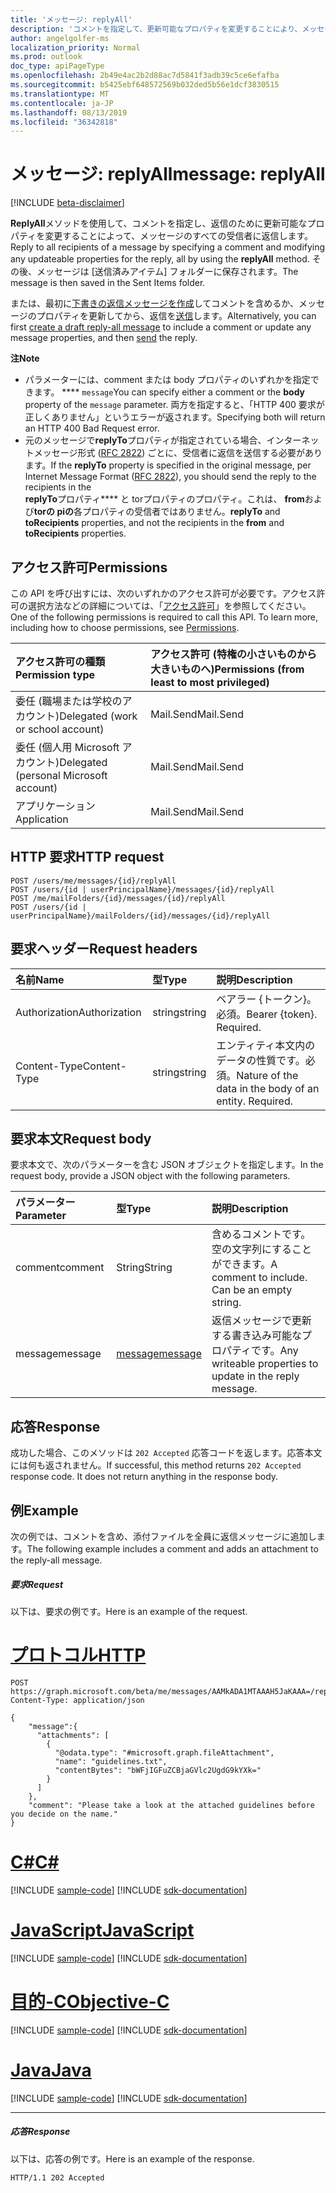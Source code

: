 ```yaml
---
title: 'メッセージ: replyAll'
description: 'コメントを指定して、更新可能なプロパティを変更することにより、メッセージのすべての受信者に返信する '
author: angelgolfer-ms
localization_priority: Normal
ms.prod: outlook
doc_type: apiPageType
ms.openlocfilehash: 2b49e4ac2b2d88ac7d5841f3adb39c5ce6efafba
ms.sourcegitcommit: b5425ebf648572569b032ded5b56e1dcf3830515
ms.translationtype: MT
ms.contentlocale: ja-JP
ms.lasthandoff: 08/13/2019
ms.locfileid: "36342818"
---
```

# <a name="message-replyall"></a><span data-ttu-id="d08d2-103">メッセージ: replyAll</span><span class="sxs-lookup"><span data-stu-id="d08d2-103">message: replyAll</span></span>

[!INCLUDE [beta-disclaimer](../../includes/beta-disclaimer.md)]

<span data-ttu-id="d08d2-104">**ReplyAll**メソッドを使用して、コメントを指定し、返信のために更新可能なプロパティを変更することによって、メッセージのすべての受信者に返信します。</span><span class="sxs-lookup"><span data-stu-id="d08d2-104">Reply to all recipients of a message by specifying a comment and modifying any updateable properties for the reply, all by using the **replyAll** method.</span></span> <span data-ttu-id="d08d2-105">その後、メッセージは [送信済みアイテム] フォルダーに保存されます。</span><span class="sxs-lookup"><span data-stu-id="d08d2-105">The message is then saved in the Sent Items folder.</span></span>

<span data-ttu-id="d08d2-106">または、最初に[下書きの返信メッセージを作成](../api/message-createreplyall.md)してコメントを含めるか、メッセージのプロパティを更新してから、返信を[送信](../api/message-send.md)します。</span><span class="sxs-lookup"><span data-stu-id="d08d2-106">Alternatively, you can first [create a draft reply-all message](../api/message-createreplyall.md) to include a comment or update any message properties, and then [send](../api/message-send.md) the reply.</span></span>

<span data-ttu-id="d08d2-107">**注**</span><span class="sxs-lookup"><span data-stu-id="d08d2-107">**Note**</span></span>

- <span data-ttu-id="d08d2-108">パラメーターには、comment または body プロパティのいずれかを指定できます。 \*\*\*\* `message`</span><span class="sxs-lookup"><span data-stu-id="d08d2-108">You can specify either a comment or the **body** property of the `message` parameter.</span></span> <span data-ttu-id="d08d2-109">両方を指定すると、「HTTP 400 要求が正しくありません」というエラーが返されます。</span><span class="sxs-lookup"><span data-stu-id="d08d2-109">Specifying both will return an HTTP 400 Bad Request error.</span></span>
- <span data-ttu-id="d08d2-110">元のメッセージで**replyTo**プロパティが指定されている場合、インターネットメッセージ形式 ([RFC 2822](https://www.rfc-editor.org/info/rfc2822)) ごとに、受信者に返信を送信する必要があります。</span><span class="sxs-lookup"><span data-stu-id="d08d2-110">If the **replyTo** property is specified in the original message, per Internet Message Format ([RFC 2822](https://www.rfc-editor.org/info/rfc2822)), you should send the reply to the recipients in the</span></span>  
<span data-ttu-id="d08d2-111">**replyTo**プロパティ\*\*\*\* と torプロパティのプロパティ。これは、 **from**および**torの piの**各プロパティの受信者ではありません。</span><span class="sxs-lookup"><span data-stu-id="d08d2-111">**replyTo** and **toRecipients** properties, and not the recipients in the **from** and **toRecipients** properties.</span></span> 


## <a name="permissions"></a><span data-ttu-id="d08d2-112">アクセス許可</span><span class="sxs-lookup"><span data-stu-id="d08d2-112">Permissions</span></span>
<span data-ttu-id="d08d2-p103">この API を呼び出すには、次のいずれかのアクセス許可が必要です。アクセス許可の選択方法などの詳細については、「[アクセス許可](/graph/permissions-reference)」を参照してください。</span><span class="sxs-lookup"><span data-stu-id="d08d2-p103">One of the following permissions is required to call this API. To learn more, including how to choose permissions, see [Permissions](/graph/permissions-reference).</span></span>

|<span data-ttu-id="d08d2-115">アクセス許可の種類</span><span class="sxs-lookup"><span data-stu-id="d08d2-115">Permission type</span></span>      | <span data-ttu-id="d08d2-116">アクセス許可 (特権の小さいものから大きいものへ)</span><span class="sxs-lookup"><span data-stu-id="d08d2-116">Permissions (from least to most privileged)</span></span>              |
|:--------------------|:---------------------------------------------------------|
|<span data-ttu-id="d08d2-117">委任 (職場または学校のアカウント)</span><span class="sxs-lookup"><span data-stu-id="d08d2-117">Delegated (work or school account)</span></span> | <span data-ttu-id="d08d2-118">Mail.Send</span><span class="sxs-lookup"><span data-stu-id="d08d2-118">Mail.Send</span></span>    |
|<span data-ttu-id="d08d2-119">委任 (個人用 Microsoft アカウント)</span><span class="sxs-lookup"><span data-stu-id="d08d2-119">Delegated (personal Microsoft account)</span></span> | <span data-ttu-id="d08d2-120">Mail.Send</span><span class="sxs-lookup"><span data-stu-id="d08d2-120">Mail.Send</span></span>    |
|<span data-ttu-id="d08d2-121">アプリケーション</span><span class="sxs-lookup"><span data-stu-id="d08d2-121">Application</span></span> | <span data-ttu-id="d08d2-122">Mail.Send</span><span class="sxs-lookup"><span data-stu-id="d08d2-122">Mail.Send</span></span> |

## <a name="http-request"></a><span data-ttu-id="d08d2-123">HTTP 要求</span><span class="sxs-lookup"><span data-stu-id="d08d2-123">HTTP request</span></span>
<!-- { "blockType": "ignored" } -->
```http
POST /users/me/messages/{id}/replyAll
POST /users/{id | userPrincipalName}/messages/{id}/replyAll
POST /me/mailFolders/{id}/messages/{id}/replyAll
POST /users/{id | userPrincipalName}/mailFolders/{id}/messages/{id}/replyAll
```
## <a name="request-headers"></a><span data-ttu-id="d08d2-124">要求ヘッダー</span><span class="sxs-lookup"><span data-stu-id="d08d2-124">Request headers</span></span>
| <span data-ttu-id="d08d2-125">名前</span><span class="sxs-lookup"><span data-stu-id="d08d2-125">Name</span></span>       | <span data-ttu-id="d08d2-126">型</span><span class="sxs-lookup"><span data-stu-id="d08d2-126">Type</span></span> | <span data-ttu-id="d08d2-127">説明</span><span class="sxs-lookup"><span data-stu-id="d08d2-127">Description</span></span>|
|:---------------|:--------|:----------|
| <span data-ttu-id="d08d2-128">Authorization</span><span class="sxs-lookup"><span data-stu-id="d08d2-128">Authorization</span></span>  | <span data-ttu-id="d08d2-129">string</span><span class="sxs-lookup"><span data-stu-id="d08d2-129">string</span></span>  | <span data-ttu-id="d08d2-p104">ベアラー {トークン}。必須。</span><span class="sxs-lookup"><span data-stu-id="d08d2-p104">Bearer {token}. Required.</span></span> |
| <span data-ttu-id="d08d2-132">Content-Type</span><span class="sxs-lookup"><span data-stu-id="d08d2-132">Content-Type</span></span> | <span data-ttu-id="d08d2-133">string</span><span class="sxs-lookup"><span data-stu-id="d08d2-133">string</span></span>  | <span data-ttu-id="d08d2-p105">エンティティ本文内のデータの性質です。必須。</span><span class="sxs-lookup"><span data-stu-id="d08d2-p105">Nature of the data in the body of an entity. Required.</span></span> |

## <a name="request-body"></a><span data-ttu-id="d08d2-136">要求本文</span><span class="sxs-lookup"><span data-stu-id="d08d2-136">Request body</span></span>
<span data-ttu-id="d08d2-137">要求本文で、次のパラメーターを含む JSON オブジェクトを指定します。</span><span class="sxs-lookup"><span data-stu-id="d08d2-137">In the request body, provide a JSON object with the following parameters.</span></span>

| <span data-ttu-id="d08d2-138">パラメーター</span><span class="sxs-lookup"><span data-stu-id="d08d2-138">Parameter</span></span>    | <span data-ttu-id="d08d2-139">型</span><span class="sxs-lookup"><span data-stu-id="d08d2-139">Type</span></span>   |<span data-ttu-id="d08d2-140">説明</span><span class="sxs-lookup"><span data-stu-id="d08d2-140">Description</span></span>|
|:---------------|:--------|:----------|
|<span data-ttu-id="d08d2-141">comment</span><span class="sxs-lookup"><span data-stu-id="d08d2-141">comment</span></span>|<span data-ttu-id="d08d2-142">String</span><span class="sxs-lookup"><span data-stu-id="d08d2-142">String</span></span>|<span data-ttu-id="d08d2-p106">含めるコメントです。空の文字列にすることができます。</span><span class="sxs-lookup"><span data-stu-id="d08d2-p106">A comment to include. Can be an empty string.</span></span>|
|<span data-ttu-id="d08d2-145">message</span><span class="sxs-lookup"><span data-stu-id="d08d2-145">message</span></span>|[<span data-ttu-id="d08d2-146">message</span><span class="sxs-lookup"><span data-stu-id="d08d2-146">message</span></span>](../resources/message.md)|<span data-ttu-id="d08d2-147">返信メッセージで更新する書き込み可能なプロパティです。</span><span class="sxs-lookup"><span data-stu-id="d08d2-147">Any writeable properties to update in the reply message.</span></span>|

## <a name="response"></a><span data-ttu-id="d08d2-148">応答</span><span class="sxs-lookup"><span data-stu-id="d08d2-148">Response</span></span>

<span data-ttu-id="d08d2-p107">成功した場合、このメソッドは `202 Accepted` 応答コードを返します。応答本文には何も返されません。</span><span class="sxs-lookup"><span data-stu-id="d08d2-p107">If successful, this method returns `202 Accepted` response code. It does not return anything in the response body.</span></span>

## <a name="example"></a><span data-ttu-id="d08d2-151">例</span><span class="sxs-lookup"><span data-stu-id="d08d2-151">Example</span></span>
<span data-ttu-id="d08d2-152">次の例では、コメントを含め、添付ファイルを全員に返信メッセージに追加します。</span><span class="sxs-lookup"><span data-stu-id="d08d2-152">The following example includes a comment and adds an attachment to the reply-all message.</span></span>
##### <a name="request"></a><span data-ttu-id="d08d2-153">要求</span><span class="sxs-lookup"><span data-stu-id="d08d2-153">Request</span></span>
<span data-ttu-id="d08d2-154">以下は、要求の例です。</span><span class="sxs-lookup"><span data-stu-id="d08d2-154">Here is an example of the request.</span></span>

# <a name="httptabhttp"></a>[<span data-ttu-id="d08d2-155">プロトコル</span><span class="sxs-lookup"><span data-stu-id="d08d2-155">HTTP</span></span>](#tab/http)
<!-- {
  "blockType": "request",
  "name": "message_replyall"
}-->
```http
POST https://graph.microsoft.com/beta/me/messages/AAMkADA1MTAAAH5JaKAAA=/replyAll
Content-Type: application/json

{
    "message":{
      "attachments": [ 
        { 
          "@odata.type": "#microsoft.graph.fileAttachment", 
          "name": "guidelines.txt", 
          "contentBytes": "bWFjIGFuZCBjaGVlc2UgdG9kYXk=" 
        } 
      ]
    },
    "comment": "Please take a look at the attached guidelines before you decide on the name." 
}
```
# <a name="ctabcsharp"></a>[<span data-ttu-id="d08d2-156">C#</span><span class="sxs-lookup"><span data-stu-id="d08d2-156">C#</span></span>](#tab/csharp)
[!INCLUDE [sample-code](../includes/snippets/csharp/message-replyall-csharp-snippets.md)]
[!INCLUDE [sdk-documentation](../includes/snippets/snippets-sdk-documentation-link.md)]

# <a name="javascripttabjavascript"></a>[<span data-ttu-id="d08d2-157">JavaScript</span><span class="sxs-lookup"><span data-stu-id="d08d2-157">JavaScript</span></span>](#tab/javascript)
[!INCLUDE [sample-code](../includes/snippets/javascript/message-replyall-javascript-snippets.md)]
[!INCLUDE [sdk-documentation](../includes/snippets/snippets-sdk-documentation-link.md)]

# <a name="objective-ctabobjc"></a>[<span data-ttu-id="d08d2-158">目的-C</span><span class="sxs-lookup"><span data-stu-id="d08d2-158">Objective-C</span></span>](#tab/objc)
[!INCLUDE [sample-code](../includes/snippets/objc/message-replyall-objc-snippets.md)]
[!INCLUDE [sdk-documentation](../includes/snippets/snippets-sdk-documentation-link.md)]

# <a name="javatabjava"></a>[<span data-ttu-id="d08d2-159">Java</span><span class="sxs-lookup"><span data-stu-id="d08d2-159">Java</span></span>](#tab/java)
[!INCLUDE [sample-code](../includes/snippets/java/message-replyall-java-snippets.md)]
[!INCLUDE [sdk-documentation](../includes/snippets/snippets-sdk-documentation-link.md)]

---



##### <a name="response"></a><span data-ttu-id="d08d2-160">応答</span><span class="sxs-lookup"><span data-stu-id="d08d2-160">Response</span></span>
<span data-ttu-id="d08d2-161">以下は、応答の例です。</span><span class="sxs-lookup"><span data-stu-id="d08d2-161">Here is an example of the response.</span></span>
<!-- {
  "blockType": "response",
  "truncated": true
} -->
```http
HTTP/1.1 202 Accepted
```

<!-- uuid: 8fcb5dbc-d5aa-4681-8e31-b001d5168d79
2015-10-25 14:57:30 UTC -->
<!--
{
  "type": "#page.annotation",
  "description": "message: replyAll",
  "keywords": "",
  "section": "documentation",
  "tocPath": "",
  "suppressions": [
  ]
}
-->
